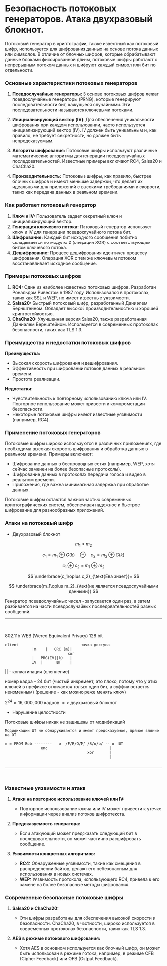 # Безопасность потоковых генераторов. Атака двухразовый блокнот.

Потоковый генератор в криптографии, также известный как потоковый шифр, используется для шифрования данных на основе потока данных или символов. В отличие от блочных шифров, которые обрабатывают данные блоками фиксированной длины, потоковые шифры работают с непрерывным потоком данных и шифруют каждый символ или бит по отдельности.

### Основные характеристики потоковых генераторов

1. **Псевдослучайные генераторы:** В основе потоковых шифров лежат псевдослучайные генераторы (PRNG), которые генерируют последовательности бит, кажущиеся случайными. Эти последовательности называются ключевыми потоками.

2. **Инициализирующий вектор (IV):** Для обеспечения уникальности шифрования при каждом использовании, часто используется инициализирующий вектор (IV). IV должен быть уникальным и, как правило, не требует секретности, но должен быть непредсказуемым.

3. **Алгоритм шифрования:** Потоковые шифры используют различные математические алгоритмы для генерации псевдослучайных последовательностей. Известные примеры включают RC4, Salsa20 и ChaCha20.

4. **Производительность:** Потоковые шифры, как правило, быстрее блочных шифров и имеют меньшие задержки, что делает их идеальными для приложений с высокими требованиями к скорости, таких как передача данных в реальном времени.

### Как работает потоковый генератор

1. **Ключ и IV:** Пользователь задает секретный ключ и инициализирующий вектор.
2. **Генерация ключевого потока:** Потоковый генератор использует ключ и IV для генерации псевдослучайного потока бит.
3. **Шифрование:** Каждый бит исходного сообщения побитно складывается по модулю 2 (операция XOR) с соответствующим битом ключевого потока.
4. **Дешифрование:** Процесс дешифрования идентичен процессу шифрования. Операция XOR с тем же ключевым потоком восстанавливает исходное сообщение.

### Примеры потоковых шифров

1. **RC4:** Один из наиболее известных потоковых шифров. Разработан Рональдом Ривестом в 1987 году. Использовался в протоколах, таких как SSL и WEP, но имеет известные уязвимости.
2. **Salsa20:** Быстрый потоковый шифр, разработанный Даниэлем Бернштейном. Обладает высокой производительностью и хорошей криптостойкостью.
3. **ChaCha20:** Улучшенная версия Salsa20, также разработанная Даниэлем Бернштейном. Используется в современных протоколах безопасности, таких как TLS 1.3.

### Преимущества и недостатки потоковых шифров

**Преимущества:**
- Высокая скорость шифрования и дешифрования.
- Эффективность при шифровании потоков данных в реальном времени.
- Простота реализации.

**Недостатки:**
- Чувствительность к повторному использованию ключа или IV. Повторное использование может привести к компрометации безопасности.
- Некоторые потоковые шифры имеют известные уязвимости (например, RC4).

### Применение потоковых генераторов

Потоковые шифры широко используются в различных приложениях, где необходима высокая скорость шифрования и обработка данных в реальном времени. Примеры включают:

- Шифрование данных в беспроводных сетях (например, WEP, хотя сейчас заменен на более безопасные протоколы).
- Шифрование данных в протоколах передачи голоса и видео в реальном времени.
- Приложения, где важна минимальная задержка при обработке данных.

Потоковые шифры остаются важной частью современных криптографических систем, обеспечивая надежное и быстрое шифрование для разнообразных приложений.

### Атаки на потоковый шифр

+ Двухразовый блокнот 

$$
m_1 \neq m_2
$$

$$
c_1=m_1 \oplus G(k) \quad \oplus \quad c_2=m_2\oplus G(k)
$$

$$
c_1\oplus c_2=m_1\oplus m_2
$$

$$
\underbrace{c_1\oplus c_2}_{\text{Ева знает}}=
$$

$$
\underbrace{m_1\oplus m_2}_{\text{не является псевдослучайными данными}}
$$

Генератор псевдослучайных чисел - запускается один раз, а затем разбивается на части псевдослучайных последовательностей разных сообщений. 

---

<br>

802.11b WEB (Wered Equivalent Privacy) 128 bit

```
client                            точка доступа
            |m    |   CRC (m)|
                            xor
            |   PRG(IV||k)   |
            IV  |      ШТ    |

```

|| - конкатинация (слепление)

номер кадра - 24 бит (чистый инкремент, это плохо, потому что у этих ключей в префиксе отличается только один бит, а суффик остается неизменным) (решение - как можно реже менять ключ)

$2^{24} \approx 16,000,000$ кадров $=>$ двухразовый блокнот


+ Нарушение целостности

Потоковые шифры никак не защищены от модификаций

`Модификации ШТ не обнаруживаются и имеют предсказуемое, прямое вляние на ОТ`

```
m = FROM Bob --------	o  /F/R/O/M/ /B/o/b/ --	o  ШТ
                enc                            |
                                     xor       |
                                               |
                                              
```

---

<br>


### Известные уязвимости и атаки

1. **Атаки на повторное использование ключей или IV:**
   - Повторное использование ключа или IV может привести к утечке информации через анализ потоков шифротекста.

2. **Предсказуемость генератора:**
   - Если атакующий может предсказать следующий бит в последовательности, он может частично расшифровать сообщение.

3. **Уязвимости конкретных алгоритмов:**
   - **RC4:** Обнаруженные уязвимости, такие как смещения в распределении байтов, делают его небезопасным для использования в новых системах.
   - **WEP:** Уязвимость протокола, использующего RC4, привела к его замене на более безопасные методы шифрования.

### Современные безопасные потоковые шифры

1. **Salsa20 и ChaCha20:**
   - Эти шифры разработаны для обеспечения высокой скорости и безопасности. ChaCha20, в частности, широко используется в современных протоколах безопасности, таких как TLS 1.3.

2. **AES в режиме потокового шифрования:**
   - Хотя AES в основном используется как блочный шифр, он может быть использован в режиме потока, например, в режиме CFB (Cipher Feedback) или OFB (Output Feedback).



